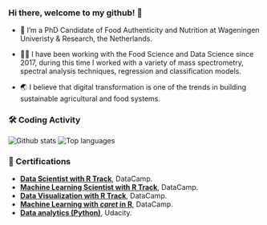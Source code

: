 
### Hi there, welcome to my github! 👋

- 🌾 I’m a PhD Candidate of Food Authenticity and Nutrition at Wageningen Univeristy & Research, the Netherlands.

- 👨‍💻 I have been working with the Food Science and Data Science since 2017, during this time I worked with a variety of mass spectrometry, spectral analysis techniques, regression and classification models.

- 🌏 I believe that digital transformation is one of the trends in building sustainable agricultural and food systems.

### 🛠️ Coding Activity

![Github stats](https://github-readme-stats-vert-iota-98.vercel.app/api?username=ZhijunWang1991&include_all_commits=true&count_private=true&theme=dracula&show_icons=true)
![Top languages](https://github-readme-stats-vert-iota-98.vercel.app/api/top-langs/?username=ZhijunWang1991&hide=jupyter%20notebook,html,JavaScript,PostScript,SCSS,Tex,Less&layout=compact&langs_count=10&theme=dracula)

### 📕 Certifications

- [**Data Scientist with R Track**](https://www.datacamp.com/statement-of-accomplishment/track/29dae208d30684b87e6071f27a9e4b2816407ba6?raw=1), DataCamp.
- [**Machine Learning Scientist with R Track**](https://www.datacamp.com/statement-of-accomplishment/track/298f9dd658b9ce4016e66cd5a11865f6e656d9ac), DataCamp.
- [**Data Visualization with R Track**](https://www.datacamp.com/statement-of-accomplishment/track/b1b88592910af14b2485ea9c0d4a2570cde4e234), DataCamp.
- [**Machine Learning with *caret* in R**](https://www.datacamp.com/statement-of-accomplishment/course/904ee255e9b6a72c48006df6f3bb3a0cfdb98805), DataCamp.
- [**Data analytics (Python)**](https://graduation.udacity.com/confirm/H9LHJ5Q7), Udacity.
